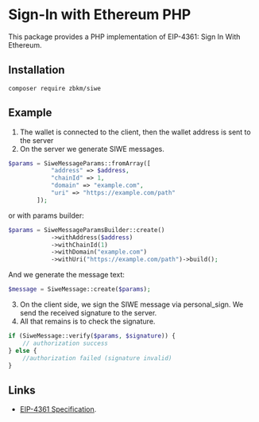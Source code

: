# Sign-In with Ethereum PHP
This package provides a PHP implementation of EIP-4361: Sign In With Ethereum.

## Installation
```shell
composer require zbkm/siwe
```
## Example
1. The wallet is connected to the client, then the wallet address is sent to the server 
2. On the server we generate SIWE messages.
```php
$params = SiweMessageParams::fromArray([
            "address" => $address,
            "chainId" => 1,
            "domain" => "example.com",
            "uri" => "https://example.com/path"
        ]);
```
or with params builder:
```php
$params = SiweMessageParamsBuilder::create()
            ->withAddress($address)
            ->withChainId(1)
            ->withDomain("example.com")
            ->withUri("https://example.com/path")->build();
```
And we generate the message text:
```php
$message = SiweMessage::create($params);
```
3. On the client side, we sign the SIWE message via personal_sign. We send the received signature to the server.
4. All that remains is to check the signature.
```php
if (SiweMessage::verify($params, $signature)) {
    // authorization success
} else {
    //authorization failed (signature invalid)
}
```

## Links
- [EIP-4361 Specification](https://eips.ethereum.org/EIPS/eip-4361).